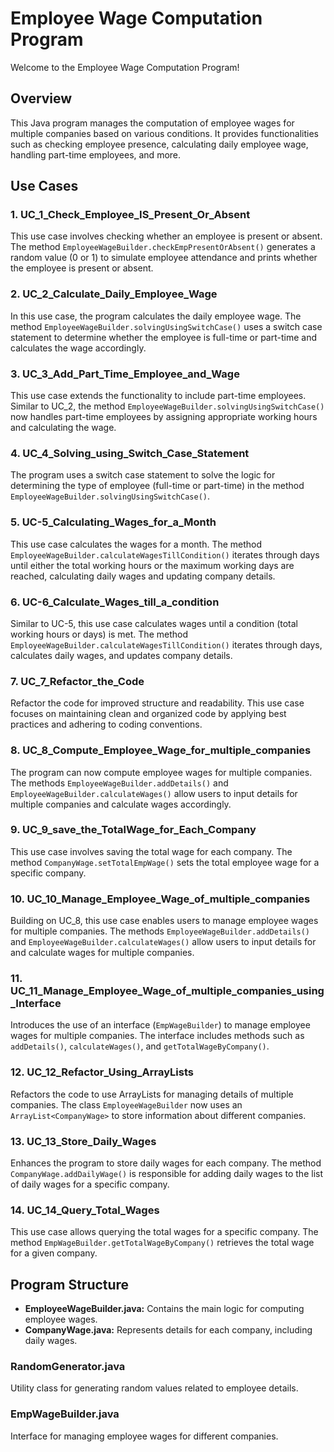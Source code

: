# Employee Wage Computation Program

Welcome to the Employee Wage Computation Program!

## Overview

This Java program manages the computation of employee wages for multiple companies based on various conditions. It provides functionalities such as checking employee presence, calculating daily employee wage, handling part-time employees, and more.

## Use Cases

### 1. UC_1_Check_Employee_IS_Present_Or_Absent

This use case involves checking whether an employee is present or absent. The method `EmployeeWageBuilder.checkEmpPresentOrAbsent()` generates a random value (0 or 1) to simulate employee attendance and prints whether the employee is present or absent.

### 2. UC_2_Calculate_Daily_Employee_Wage

In this use case, the program calculates the daily employee wage. The method `EmployeeWageBuilder.solvingUsingSwitchCase()` uses a switch case statement to determine whether the employee is full-time or part-time and calculates the wage accordingly.

### 3. UC_3_Add_Part_Time_Employee_and_Wage

This use case extends the functionality to include part-time employees. Similar to UC_2, the method `EmployeeWageBuilder.solvingUsingSwitchCase()` now handles part-time employees by assigning appropriate working hours and calculating the wage.

### 4. UC_4_Solving_using_Switch_Case_Statement

The program uses a switch case statement to solve the logic for determining the type of employee (full-time or part-time) in the method `EmployeeWageBuilder.solvingUsingSwitchCase()`.

### 5. UC-5_Calculating_Wages_for_a_Month

This use case calculates the wages for a month. The method `EmployeeWageBuilder.calculateWagesTillCondition()` iterates through days until either the total working hours or the maximum working days are reached, calculating daily wages and updating company details.

### 6. UC-6_Calculate_Wages_till_a_condition

Similar to UC-5, this use case calculates wages until a condition (total working hours or days) is met. The method `EmployeeWageBuilder.calculateWagesTillCondition()` iterates through days, calculates daily wages, and updates company details.

### 7. UC_7_Refactor_the_Code

Refactor the code for improved structure and readability. This use case focuses on maintaining clean and organized code by applying best practices and adhering to coding conventions.

### 8. UC_8_Compute_Employee_Wage_for_multiple_companies

The program can now compute employee wages for multiple companies. The methods `EmployeeWageBuilder.addDetails()` and `EmployeeWageBuilder.calculateWages()` allow users to input details for multiple companies and calculate wages accordingly.

### 9. UC_9_save_the_TotalWage_for_Each_Company

This use case involves saving the total wage for each company. The method `CompanyWage.setTotalEmpWage()` sets the total employee wage for a specific company.

### 10. UC_10_Manage_Employee_Wage_of_multiple_companies

Building on UC_8, this use case enables users to manage employee wages for multiple companies. The methods `EmployeeWageBuilder.addDetails()` and `EmployeeWageBuilder.calculateWages()` allow users to input details for and calculate wages for multiple companies.

### 11. UC_11_Manage_Employee_Wage_of_multiple_companies_using_Interface

Introduces the use of an interface (`EmpWageBuilder`) to manage employee wages for multiple companies. The interface includes methods such as `addDetails()`, `calculateWages()`, and `getTotalWageByCompany()`.

### 12. UC_12_Refactor_Using_ArrayLists

Refactors the code to use ArrayLists for managing details of multiple companies. The class `EmployeeWageBuilder` now uses an `ArrayList<CompanyWage>` to store information about different companies.

### 13. UC_13_Store_Daily_Wages

Enhances the program to store daily wages for each company. The method `CompanyWage.addDailyWage()` is responsible for adding daily wages to the list of daily wages for a specific company.

### 14. UC_14_Query_Total_Wages
This use case allows querying the total wages for a specific company. The method `EmpWageBuilder.getTotalWageByCompany()` retrieves the total wage for a given company.



## Program Structure

- **EmployeeWageBuilder.java:** Contains the main logic for computing employee wages.
- **CompanyWage.java:** Represents details for each company, including daily wages.

### RandomGenerator.java

Utility class for generating random values related to employee details.

### EmpWageBuilder.java

Interface for managing employee wages for different companies.


